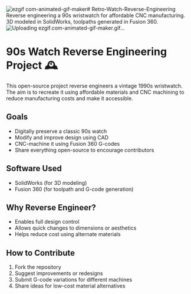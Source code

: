 ![ezgif com-animated-gif-maker](https://github.com/user-attachments/assets/dbadb9a9-7691-49b5-b9dc-84199304e51b)# Retro-Watch-Reverse-Engineering
Reverse engineering a 90s wristwatch for affordable CNC manufacturing. 3D modeled in SolidWorks, toolpaths generated in Fusion 360.
![Uploading ezgif.com-animated-gif-maker.gif…]()
# 90s Watch Reverse Engineering Project 🕰️

This open-source project reverse engineers a vintage 1990s wristwatch. The aim is to recreate it using affordable materials and CNC machining to reduce manufacturing costs and make it accessible.

## Goals
- Digitally preserve a classic 90s watch
- Modify and improve design using CAD
- CNC-machine it using Fusion 360 G-codes
- Share everything open-source to encourage contributors

## Software Used
- SolidWorks (for 3D modeling)
- Fusion 360 (for toolpath and G-code generation)

## Why Reverse Engineer?
- Enables full design control
- Allows quick changes to dimensions or aesthetics
- Helps reduce cost using alternate materials


## How to Contribute
1. Fork the repository
2. Suggest improvements or redesigns
3. Submit G-code variations for different machines
4. Share ideas for low-cost material alternatives

